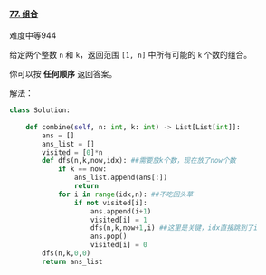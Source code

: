 #### [77. 组合](https://leetcode-cn.com/problems/combinations/)

难度中等944

给定两个整数 `n` 和 `k`，返回范围 `[1, n]` 中所有可能的 `k` 个数的组合。

你可以按 **任何顺序** 返回答案。

解法：

```python
class Solution:
   
    def combine(self, n: int, k: int) -> List[List[int]]:
        ans = []
        ans_list = []
        visited = [0]*n
        def dfs(n,k,now,idx): ##需要放k个数，现在放了now个数
            if k == now:
                ans_list.append(ans[:])
                return 
            for i in range(idx,n): ##不吃回头草
                if not visited[i]:
                    ans.append(i+1)
                    visited[i] = 1
                    dfs(n,k,now+1,i) ##这里是关键，idx直接跳到了i
                    ans.pop()
                    visited[i] = 0
        dfs(n,k,0,0)
        return ans_list
```

